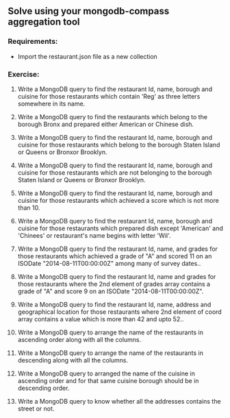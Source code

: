 ## Solve using your mongodb-compass aggregation tool
 
### Requirements:
- Import the restaurant.json file as a new collection

### Exercise:
1. Write a MongoDB query to find the restaurant Id, name, borough and cuisine for those restaurants which contain 'Reg' as three letters somewhere in its name. 

2. Write a MongoDB query to find the restaurants which belong to the borough Bronx and prepared either American or Chinese dish. 

3. Write a MongoDB query to find the restaurant Id, name, borough and cuisine for those restaurants which belong to the borough Staten Island or Queens or Bronxor Brooklyn. 

4. Write a MongoDB query to find the restaurant Id, name, borough and cuisine for those restaurants which are not belonging to the borough Staten Island or Queens or Bronxor Brooklyn. 

5. Write a MongoDB query to find the restaurant Id, name, borough and cuisine for those restaurants which achieved a score which is not more than 10. 

6. Write a MongoDB query to find the restaurant Id, name, borough and cuisine for those restaurants which prepared dish except 'American' and 'Chinees' or restaurant's name begins with letter 'Wil'. 

7. Write a MongoDB query to find the restaurant Id, name, and grades for those restaurants which achieved a grade of "A" and scored 11 on an ISODate "2014-08-11T00:00:00Z" among many of survey dates.. 

8. Write a MongoDB query to find the restaurant Id, name and grades for those restaurants where the 2nd element of grades array contains a grade of "A" and score 9 on an ISODate "2014-08-11T00:00:00Z". 

9. Write a MongoDB query to find the restaurant Id, name, address and geographical location for those restaurants where 2nd element of coord array contains a value which is more than 42 and upto 52.. 

9. Write a MongoDB query to arrange the name of the restaurants in ascending order along with all the columns. 

10. Write a MongoDB query to arrange the name of the restaurants in descending along with all the columns. 

11. Write a MongoDB query to arranged the name of the cuisine in ascending order and for that same cuisine borough should be in descending order. 

12. Write a MongoDB query to know whether all the addresses contains the street or not. 
